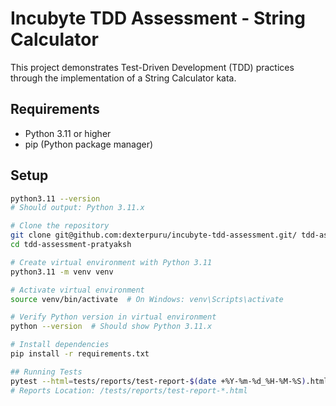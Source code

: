 # Incubyte TDD Assessment - String Calculator

This project demonstrates Test-Driven Development (TDD) practices through the implementation of a String Calculator kata.

## Requirements

- Python 3.11 or higher
- pip (Python package manager)

## Setup

```bash
python3.11 --version
# Should output: Python 3.11.x

# Clone the repository
git clone git@github.com:dexterpuru/incubyte-tdd-assessment.git/ tdd-assessment-pratyaksh
cd tdd-assessment-pratyaksh

# Create virtual environment with Python 3.11
python3.11 -m venv venv

# Activate virtual environment
source venv/bin/activate  # On Windows: venv\Scripts\activate

# Verify Python version in virtual environment
python --version  # Should show Python 3.11.x

# Install dependencies
pip install -r requirements.txt

## Running Tests
pytest --html=tests/reports/test-report-$(date +%Y-%m-%d_%H-%M-%S).html --cov=string_calculator --cov-report=html:tests/reports/htmlcov-$(date +%Y-%m-%d_%H-%M-%S) --cov-report=term-missing
# Reports Location: /tests/reports/test-report-*.html
```
